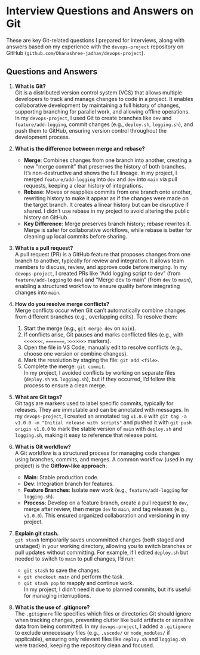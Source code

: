 # Interview Questions and Answers on Git

These are key Git-related questions I prepared for interviews, along with answers based on my experience with the `devops-project` repository on GitHub (`github.com/Dhanashree-jadhav/devops-project`).

## Questions and Answers

1. **What is Git?**  
   Git is a distributed version control system (VCS) that allows multiple developers to track and manage changes to code in a project. It enables collaborative development by maintaining a full history of changes, supporting branching for parallel work, and allowing offline operations. In my `devops-project`, I used Git to create branches like `dev` and `feature/add-logging`, commit changes (e.g., `deploy.sh`, `logging.sh`), and push them to GitHub, ensuring version control throughout the development process.

2. **What is the difference between merge and rebase?**  
   - **Merge**: Combines changes from one branch into another, creating a new "merge commit" that preserves the history of both branches. It’s non-destructive and shows the full lineage. In my project, I merged `feature/add-logging` into `dev` and `dev` into `main` via pull requests, keeping a clear history of integrations.  
   - **Rebase**: Moves or reapplies commits from one branch onto another, rewriting history to make it appear as if the changes were made on the target branch. It creates a linear history but can be disruptive if shared. I didn’t use rebase in my project to avoid altering the public history on GitHub.  
   - **Key Difference**: Merge preserves branch history; rebase rewrites it. Merge is safer for collaborative workflows, while rebase is better for cleaning up local commits before sharing.

3. **What is a pull request?**  
   A pull request (PR) is a GitHub feature that proposes changes from one branch to another, typically for review and integration. It allows team members to discuss, review, and approve code before merging. In my `devops-project`, I created PRs like “Add logging script to dev” (from `feature/add-logging` to `dev`) and “Merge dev to main” (from `dev` to `main`), enabling a structured workflow to ensure quality before integrating changes into `main`.

4. **How do you resolve merge conflicts?**  
   Merge conflicts occur when Git can’t automatically combine changes from different branches (e.g., overlapping edits). To resolve them:  
   1. Start the merge (e.g., `git merge dev` on `main`).  
   2. If conflicts arise, Git pauses and marks conflicted files (e.g., with `<<<<<<<`, `=======`, `>>>>>>>` markers).  
   3. Open the file in VS Code, manually edit to resolve conflicts (e.g., choose one version or combine changes).  
   4. Mark the resolution by staging the file: `git add <file>`.  
   5. Complete the merge: `git commit`.  
   In my project, I avoided conflicts by working on separate files (`deploy.sh` vs. `logging.sh`), but if they occurred, I’d follow this process to ensure a clean merge.

5. **What are Git tags?**  
   Git tags are markers used to label specific commits, typically for releases. They are immutable and can be annotated with messages. In my `devops-project`, I created an annotated tag `v1.0.0` with `git tag -a v1.0.0 -m "Initial release with scripts"` and pushed it with `git push origin v1.0.0` to mark the stable version of `main` with `deploy.sh` and `logging.sh`, making it easy to reference that release point.

6. **What is Git workflow?**  
   A Git workflow is a structured process for managing code changes using branches, commits, and merges. A common workflow (used in my project) is the **Gitflow-like approach**:  
   - **Main**: Stable production code.  
   - **Dev**: Integration branch for features.  
   - **Feature Branches**: Isolate new work (e.g., `feature/add-logging` for `logging.sh`).  
   - **Process**: Develop on a feature branch, create a pull request to `dev`, merge after review, then merge `dev` to `main`, and tag releases (e.g., `v1.0.0`). This ensured organized collaboration and versioning in my project.

7. **Explain git stash.**  
   `git stash` temporarily saves uncommitted changes (both staged and unstaged) in your working directory, allowing you to switch branches or pull updates without committing. For example, if I edited `deploy.sh` but needed to switch to `main` to pull changes, I’d run:  
   - `git stash` to save the changes.  
   - `git checkout main` and perform the task.  
   - `git stash pop` to reapply and continue work.  
   In my project, I didn’t need it due to planned commits, but it’s useful for managing interruptions.

8. **What is the use of .gitignore?**  
   The `.gitignore` file specifies which files or directories Git should ignore when tracking changes, preventing clutter like build artifacts or sensitive data from being committed. In my `devops-project`, I added a `.gitignore` to exclude unnecessary files (e.g., `.vscode/` or `node_modules/` if applicable), ensuring only relevant files like `deploy.sh` and `logging.sh` were tracked, keeping the repository clean and focused.